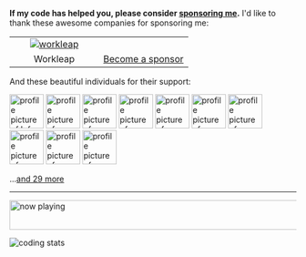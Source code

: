 **If my code has helped you, please consider [sponsoring me](https://github.com/sponsors/egoist).** I'd like to thank these awesome companies for sponsoring me:

<table>
  <tbody>
    <tr>
      <td width="50%" align="center">
        <a
          href="https://workleap.com/?utm_source=egoist&utm_medium=github&utm_campaign=sponsorship"
        >
          <img
            alt="workleap"
            src="https://cdn.jsdelivr.net/gh/egoist-bot/images@main/uPic/0cBcDp.png"
          />
        </a>
      </td>
      <td width="50%" align="center">
      <span></span>
      </td>
    </tr>
    <tr>
  <td width="50%" align="center">
        Workleap
      </td>
      <td width="50%" align="center">
        <a href="https://github.com/sponsors/egoist">Become a sponsor</a>
      </td>
    </tr>
     
   
  </tbody>
</table>



And these beautiful individuals for their support:

<!-- replace-sponsors -->
<a title="Infra-Workleap" href="https://github.com/Infra-Workleap"><img src="https://avatars.githubusercontent.com/u/53535748?u=d1e55d7661d724bf2281c1bfd33cb8f99fe2465f&v=4" width="60" alt="profile picture of Infra-Workleap"></a> <a title="STRRL" href="https://github.com/STRRL"><img src="https://avatars.githubusercontent.com/u/20221408?u=6ba6413e865019ca18f4422e4c53fcb046ef0a8c&v=4" width="60" alt="profile picture of STRRL"></a> <a title="johannschopplich" href="https://github.com/johannschopplich"><img src="https://avatars.githubusercontent.com/u/27850750?u=19ad2478f28905f0659f88c3f81f96b0910b8047&v=4" width="60" alt="profile picture of johannschopplich"></a> <a title="t3dotgg" href="https://github.com/t3dotgg"><img src="https://avatars.githubusercontent.com/u/6751787?u=5cfe6580169161607a4065c88d52dd02fdca9a3f&v=4" width="60" alt="profile picture of t3dotgg"></a> <a title="FarazPatankar" href="https://github.com/FarazPatankar"><img src="https://avatars.githubusercontent.com/u/10681116?u=707f054b6651fcf93e5297b2142d15e772712e4a&v=4" width="60" alt="profile picture of FarazPatankar"></a> <a title="CaliCastle" href="https://github.com/CaliCastle"><img src="https://avatars.githubusercontent.com/u/10830749?u=143e1ac3c2065edddcd89dc9e785a7845ab896cb&v=4" width="60" alt="profile picture of CaliCastle"></a> <a title="aulneau" href="https://github.com/aulneau"><img src="https://avatars.githubusercontent.com/u/11803153?u=23ddb4b801b66522d9614e6988ed113d1ffc0a00&v=4" width="60" alt="profile picture of aulneau"></a> <a title="rauchg" href="https://github.com/rauchg"><img src="https://avatars.githubusercontent.com/u/13041?u=1ee8d111657cdd02ff6d253df00978d17ee6d722&v=4" width="60" alt="profile picture of rauchg"></a> <a title="DIYgod" href="https://github.com/DIYgod"><img src="https://avatars.githubusercontent.com/u/8266075?u=9de49c9b3eaf4db02e685458cb64b64c172034bf&v=4" width="60" alt="profile picture of DIYgod"></a> <a title="cometkim" href="https://github.com/cometkim"><img src="https://avatars.githubusercontent.com/u/9696352?u=a0c516f075b83409a8b6317ad269291117861e26&v=4" width="60" alt="profile picture of cometkim"></a>

...[and 29 more](https://egoist.dev/thanks)
      <!-- replace-sponsors -->

---

<a href="https://volt.fm/egoist" target="_blank"><img src="https://spotify-badge-egoist.vercel.app/api/now-playing" width="540" height="52" alt="now playing"></a>

<!-- https://github.com/Gerhut/Gerhut -->
<!-- pls deploy your own service using the repo above -->

![coding stats](https://img.shields.io/endpoint?url=https://wakapi.dev/api/compat/shields/v1/egoist/interval:30_days&label=coding%20stats%20last%2030d)
